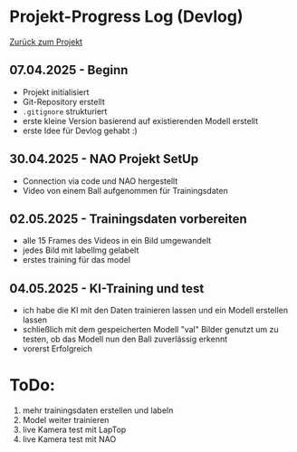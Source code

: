 # Projekt-Progress Log (Devlog)

[Zurück zum Projekt](./)

## 07.04.2025 - Beginn
- Projekt initialisiert
- Git-Repository erstellt
- `.gitignore` strukturiert
- erste kleine Version basierend auf existierenden Modell erstellt
- erste Idee für Devlog gehabt :)

## 30.04.2025 - NAO Projekt SetUp
- Connection via code und NAO hergestellt
- Video von einem Ball aufgenommen für Trainingsdaten

## 02.05.2025 - Trainingsdaten vorbereiten
- alle 15 Frames des Videos in ein Bild umgewandelt
- jedes Bild mit labellmg gelabelt
- erstes training für das model

## 04.05.2025 - KI-Training und test
- ich habe die KI mit den Daten trainieren lassen und ein Modell erstellen lassen
- schließlich mit dem gespeicherten Modell "val" Bilder genutzt um zu testen, ob das Modell nun den Ball zuverlässig erkennt
- vorerst Erfolgreich



# ToDo:
1. mehr trainingsdaten erstellen und labeln
2. Model weiter trainieren
3. live Kamera test mit LapTop
4. live Kamera test mit NAO